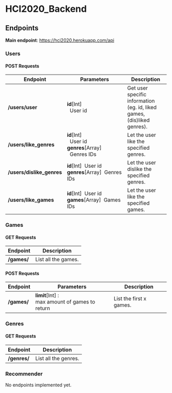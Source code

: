 # HCI2020_Backend

## Endpoints

**Main endpoint**: https://hci2020.herokuapp.com/api

### Users

#### POST Requests

| Endpoint                  | Parameters                                                                           | Description                                                             |
| ------------------------- | ------------------------------------------------------------------------------------ | ----------------------------------------------------------------------- |
| **/users/user**           | **id**[Int]<br/>&nbsp;&nbsp;User id                                                  | Get user specific information (eg. id, liked games, (dis)liked genres). |
| **/users/like_genres**    | **id**[Int]<br/>&nbsp;&nbsp;User id<br/>**genres**[Array]<br/>&nbsp;&nbsp;Genres IDs | Let the user like the specified genres.                                 |
| **/users/dislike_genres** | **id**[Int]&nbsp;&nbsp;User id<br/>**genres**[Array]&nbsp;&nbsp;Genres IDs           | Let the user dislike the specified genres.                              |
| **/users/like_games**     | **id**[Int]&nbsp;&nbsp;User id<br/>**games**[Array]&nbsp;&nbsp;Games IDs             | Let the user like the specified games.                                  |

### Games

#### GET Requests

| Endpoint    | Description         |
| ----------- | ------------------- |
| **/games/** | List all the games. |

#### POST Requests

| Endpoint    | Parameters                                          | Description             |
| ----------- | --------------------------------------------------- | ----------------------- |
| **/games/** | **limit**[Int] : <br/>max amount of games to return | List the first x games. |

### Genres

#### GET Requests

| Endpoint     | Description          |
| ------------ | -------------------- |
| **/genres/** | List all the genres. |

### Recommender

No endpoints implemented yet.

<!-- | Endpoint       | Type | Parameters | Description          |
| -------------- | ---- | ---------- | -------------------- |
| **api/games/** | GET  |            | List all the genres. | -->
